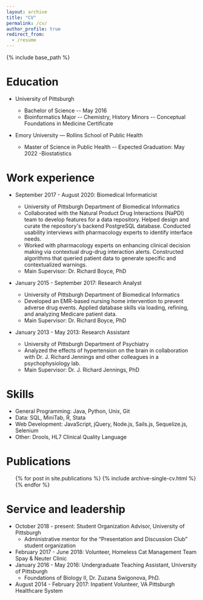 ```yaml
---
layout: archive
title: "CV"
permalink: /cv/
author_profile: true
redirect_from:
  - /resume
---
```


{% include base_path %}

Education
======
* University of Pittsburgh
  - Bachelor of Science -- May 2016
  - Bioinformatics Major -- Chemistry, History Minors -- Conceptual Foundations in Medicine Certificate

* Emory University — Rollins School of Public Health
  - Master of Science in Public Health -- Expected Graduation: May 2022
  -Biostatistics

Work experience
======
* September 2017 - August 2020: Biomedical Informaticist
  - University of Pittsburgh Department of Biomedical Informatics
  - Collaborated with the Natural Product Drug Interactions (NaPDI) team to develop features for a data repository. Helped design and curate the repository's backend PostgreSQL database. Conducted usability interviews with pharmacology experts to identify interface needs.
  - Worked with pharmacology experts on enhancing clinical decision making via contextual drug-drug interaction alerts. Constructed algorithms that queried patient data to generate specific and contextualized warnings.
  - Main Supervisor: Dr. Richard Boyce, PhD

* January 2015 - September 2017: Research Analyst
  - University of Pittsburgh Department of Biomedical Informatics
  - Developed an EMR-based nursing home intervention to prevent adverse drug events. Applied database skills via loading, refining, and analyzing Medicare patient data. 
  - Main Supervisor: Dr. Richard Boyce, PhD

* January 2013 - May 2013: Research Assistant
  - University of Pittsburgh Department of Psychiatry
  - Analyzed the effects of hypertension on the brain in collaboration with Dr. J. Richard Jennings and other colleagues in a psychophysiology lab. 
  - Main Supervisor: Dr. J. Richard Jennings, PhD
  
Skills
======
* General Programming: Java, Python, Unix, Git
* Data: SQL, MiniTab, R, Stata
* Web Development: JavaScript, jQuery, Node.js, Sails.js, Sequelize.js, Selenium
* Other: Drools, HL7 Clinical Quality Language

Publications
======
  <ul>{% for post in site.publications %}
    {% include archive-single-cv.html %}
  {% endfor %}</ul>
  
<!-- Talks
======
  <ul>{% for post in site.talks %}
    {% include archive-single-talk-cv.html %}
  {% endfor %}</ul> -->
  
<!-- Teaching
======
  <ul>{% for post in site.teaching %}
    {% include archive-single-cv.html %}
  {% endfor %}</ul> -->
  
Service and leadership
======
* October 2018 - present: Student Organization Advisor, University of Pittsburgh
  - Administrative mentor for the “Presentation and Discussion Club” student organization
* February 2017 - June 2018: Volunteer, Homeless Cat Management Team Spay & Neuter Clinic
* January 2016 - May 2016: Undergraduate Teaching Assistant, University of Pittsburgh
  - Foundations of Biology II, Dr. Zuzana Swigonova, PhD.
* August 2014 - February 2017: Inpatient Volunteer, VA Pittsburgh Healthcare System

